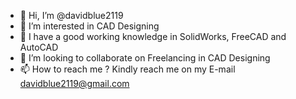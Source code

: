 - 👋 Hi, I’m @davidblue2119
- 👀 I’m interested in CAD Designing
- 🌱 I have a good working knowledge in SolidWorks, FreeCAD and AutoCAD
- 💞️ I’m looking to collaborate on Freelancing in CAD Designing
- 📫 How to reach me ? Kindly reach me on my E-mail davidblue2119@gmail.com
